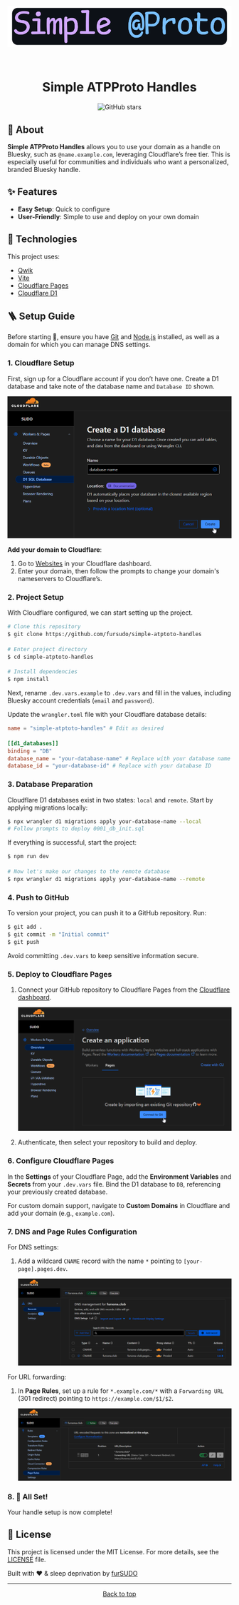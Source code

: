 <div align="center">
  <img src="./.github/header.png" alt="Simple ATPProto Handles" />

&#xa0;

</div>

<h1 align="center">Simple ATPProto Handles</h1>

<p align="center">
  <img alt="GitHub stars" src="https://img.shields.io/github/stars/furSUDO/simple-atptoto-handles?color=56BEB8" />
</p>

## 🎯 About

**Simple ATPProto Handles** allows you to use your domain as a handle on Bluesky, such as `@name.example.com`, leveraging Cloudflare’s free tier. This is especially useful for communities and individuals who want a personalized, branded Bluesky handle.

## ✨ Features

- **Easy Setup**: Quick to configure
- **User-Friendly**: Simple to use and deploy on your own domain

## 🚀 Technologies

This project uses:

- [Qwik](https://qwik.dev/)
- [Vite](https://vitejs.dev/)
- [Cloudflare Pages](https://pages.cloudflare.com/)
- [Cloudflare D1](https://developers.cloudflare.com/d1/)

## 🪜 Setup Guide

Before starting 🏁, ensure you have [Git](https://git-scm.com) and [Node.js](https://nodejs.org/en/) installed, as well as a domain for which you can manage DNS settings.

### 1. Cloudflare Setup

First, sign up for a Cloudflare account if you don’t have one. Create a D1 database and take note of the database name and `Database ID` shown.

![Setup D1 database](./.github/setup_d1.png)

**Add your domain to Cloudflare**:

1. Go to [Websites](https://dash.cloudflare.com/?to=/:account/add-site) in your Cloudflare dashboard.
2. Enter your domain, then follow the prompts to change your domain's nameservers to Cloudflare’s.

### 2. Project Setup

With Cloudflare configured, we can start setting up the project.

```bash
# Clone this repository
$ git clone https://github.com/fursudo/simple-atptoto-handles

# Enter project directory
$ cd simple-atptoto-handles

# Install dependencies
$ npm install
```

Next, rename `.dev.vars.example` to `.dev.vars` and fill in the values, including Bluesky account credentials (`email` and `password`).

Update the `wrangler.toml` file with your Cloudflare database details:

```toml
name = "simple-atptoto-handles" # Edit as desired

[[d1_databases]]
binding = "DB"
database_name = "your-database-name" # Replace with your database name
database_id = "your-database-id" # Replace with your database ID
```

### 3. Database Preparation

Cloudflare D1 databases exist in two states: `local` and `remote`. Start by applying migrations locally:

```bash
$ npx wrangler d1 migrations apply your-database-name --local
# Follow prompts to deploy 0001_db_init.sql
```

If everything is successful, start the project:

```bash
$ npm run dev

# Now let's make our changes to the remote database
$ npx wrangler d1 migrations apply your-database-name --remote
```

### 4. Push to GitHub

To version your project, you can push it to a GitHub repository. Run:

```bash
$ git add .
$ git commit -m "Initial commit"
$ git push
```

Avoid committing `.dev.vars` to keep sensitive information secure.

### 5. Deploy to Cloudflare Pages

1. Connect your GitHub repository to Cloudflare Pages from the [Cloudflare dashboard](https://dash.cloudflare.com/?to=/:account/workers-and-pages/create/pages).

   ![Setup Cloudflare Pages with Git](./.github/setup_pages.png)

2. Authenticate, then select your repository to build and deploy.

### 6. Configure Cloudflare Pages

In the **Settings** of your Cloudflare Page, add the **Environment Variables** and **Secrets** from your `.dev.vars` file. Bind the D1 database to `DB`, referencing your previously created database.

For custom domain support, navigate to **Custom Domains** in Cloudflare and add your domain (e.g., `example.com`).

### 7. DNS and Page Rules Configuration

For DNS settings:

1. Add a wildcard `CNAME` record with the name `*` pointing to `[your-page].pages.dev`.

   ![DNS configuration](./.github/dns_view.png)

For URL forwarding:

1. In **Page Rules**, set up a rule for `*.example.com/*` with a `Forwarding URL` (301 redirect) pointing to `https://example.com/$1/$2`.

   ![Page Rules configuration](./.github/page_rules.png)

### 8. 🎉 All Set!

Your handle setup is now complete!

## 📝 License

This project is licensed under the MIT License. For more details, see the [LICENSE](LICENSE.md) file.

Built with ❤️ & sleep deprivation by [furSUDO](https://github.com/furSUDO)

---

<div align="center">
  <a href="#top">Back to top</a>
</div>
